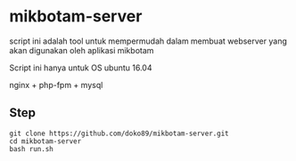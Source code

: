 # mikbotam-server

script ini adalah tool untuk mempermudah dalam membuat webserver yang akan digunakan oleh aplikasi mikbotam

Script ini hanya untuk OS ubuntu 16.04

nginx + php-fpm + mysql

## Step 
```
git clone https://github.com/doko89/mikbotam-server.git
cd mikbotam-server
bash run.sh
```
